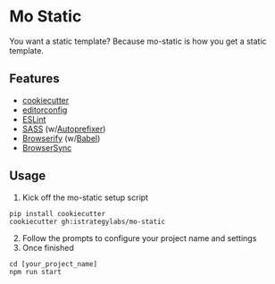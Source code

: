 # Mo Static

You want a static template? Because mo-static is how you get a static template.

## Features

* [cookiecutter](https://github.com/audreyr/cookiecutter)
* [editorconfig](http://editorconfig.org/)
* [ESLint](http://eslint.org/)
* [SASS](https://github.com/dlmanning/gulp-sass) (w/[Autoprefixer](https://autoprefixer.github.io/))
* [Browserify](http://browserify.org/) (w/[Babel](https://babeljs.io/))
* [BrowserSync](http://www.browsersync.io/)

## Usage

1. Kick off the mo-static setup script

```
pip install cookiecutter
cookiecutter gh:istrategylabs/mo-static
```

2. Follow the prompts to configure your project name and settings
3. Once finished

```
cd [your_project_name]
npm run start
```
